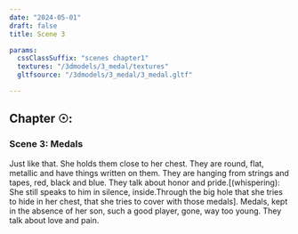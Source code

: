 ```yaml
---
date: "2024-05-01"
draft: false
title: Scene 3

params:
  cssClassSuffix: "scenes chapter1"
  textures: "/3dmodels/3_medal/textures"
  gltfsource: "/3dmodels/3_medal/3_medal.gltf"

---
```

<h2 class="green">Chapter &#9737;:</h2>
<h3 class="green">Scene 3: Medals</h3>
<canvas id="c"></canvas>
<p>Just like that. She holds them close to her chest. They are round, flat, metallic and have things written on them. They are hanging from strings and tapes, red, black and blue. They talk about honor and pride.[(whispering): She still speaks to him in silence, inside.Through the big hole that she tries to hide in her chest, that she tries to cover with those medals]. Medals, kept in the absence of her son, such a good player, gone, way too young. They talk about love and pain.</p>
